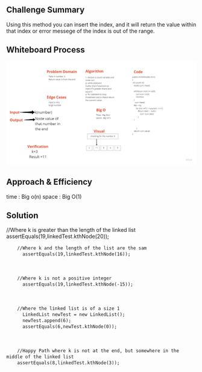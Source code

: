  ## Challenge Summary

Using this method you can insert the index, and it will return the value within that index or error messege of the index is out of the range.

## Whiteboard Process
![linked-list-kth](challenge7.jpg)

## Approach & Efficiency
time : Big o(n)
space : Big O(1)

## Solution

 //Where k is greater than the length of the linked list
        assertEquals(19,linkedTest.kthNode(20));



        //Where k and the length of the list are the sam
          assertEquals(19,linkedTest.kthNode(16));



        //Where k is not a positive integer
          assertEquals(19,linkedTest.kthNode(-15));



        //Where the linked list is of a size 1
          LinkedList newTest = new LinkedList();
          newTest.append(6);
          assertEquals(6,newTest.kthNode(0));



        //Happy Path where k is not at the end, but somewhere in the middle of the linked list
        assertEquals(8,linkedTest.kthNode(3));

